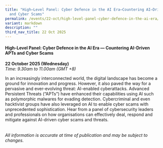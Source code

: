 ```yaml
---
title: "High–Level Panel: Cyber Defence in the AI Era–Countering AI–Driven APTs
  and Cyber Scams"
permalink: /events/22-oct/high-level-panel-cyber-defence-in-the-ai-era/
variant: markdown
description: ""
third_nav_title: 22 Oct 2025
---
```

#### **High-Level Panel: Cyber Defence in the AI Era — Countering AI-Driven APTs and Cyber Scams**

**22 October 2025 (Wednesday)**  
*Time: 9.30am to 11.00am (GMT +8)*

In an increasingly interconnected world, the digital landscape has become a ground for innovation and progress. However, it also paved the way for a pervasive and ever-evolving threat: AI-enabled cyberattacks. Advanced Persistent Threats (“APTs”) have enhanced their capabilities using AI such as polymorphic malwares for evading detection. Cybercriminal and even hacktivist groups have also leveraged on AI to enable cyber scams with unprecedented sophistication. Hear from a panel of cybersecurity leaders and professionals on how organisations can effectively deal, respond and mitigate against AI-driven cyber scams and threats.
<br><br><br>
*All information is accurate at time of publication and may be subject to changes.*